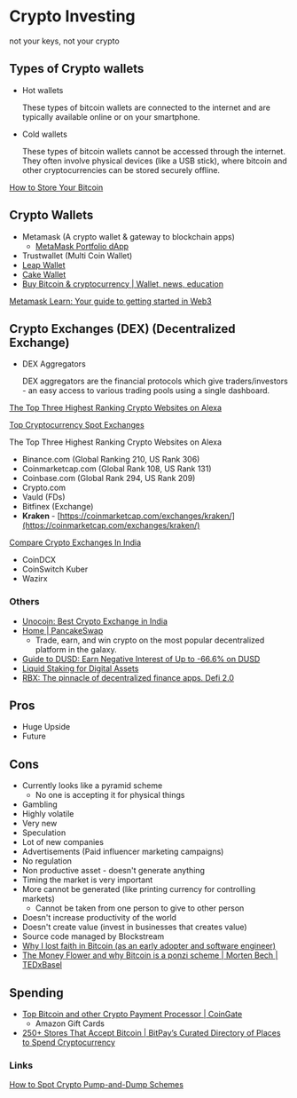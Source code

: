 # Crypto Investing

not your keys, not your crypto

## Types of Crypto wallets

- Hot wallets

    These types of bitcoin wallets are connected to the internet and are typically available online or on your smartphone.

- Cold wallets

    These types of bitcoin wallets cannot be accessed through the internet. They often involve physical devices (like a USB stick), where bitcoin and other cryptocurrencies can be stored securely offline.

[How to Store Your Bitcoin](https://www.coindesk.com/learn/how-to-store-your-bitcoin)

## Crypto Wallets

- Metamask (A crypto wallet & gateway to blockchain apps)
  - [MetaMask Portfolio dApp](https://portfolio.metamask.io/)
- Trustwallet (Multi Coin Wallet)
- [Leap Wallet](https://www.leapwallet.io/)
- [Cake Wallet](https://cakewallet.com/)
- [Buy Bitcoin &amp; cryptocurrency | Wallet, news, education](https://www.bitcoin.com/)

[Metamask Learn: Your guide to getting started in Web3](https://learn.metamask.io/lessons/what-is-a-crypto-wallet)

## Crypto Exchanges (DEX) (Decentralized Exchange)

- DEX Aggregators

    DEX aggregators are the financial protocols which give traders/investors - an easy access to various trading pools using a single dashboard.

[The Top Three Highest Ranking Crypto Websites on Alexa](https://medium.com/@BountyBase/the-top-three-highest-ranking-crypto-websites-on-alexa-2a0afb0dbe61)

[Top Cryptocurrency Spot Exchanges](https://coinmarketcap.com/rankings/exchanges)

The Top Three Highest Ranking Crypto Websites on Alexa

- Binance.com (Global Ranking 210, US Rank 306)
- Coinmarketcap.com (Global Rank 108, US Rank 131)
- Coinbase.com (Global Rank 294, US Rank 209)
- Crypto.com
- Vauld (FDs)
- Bitfinex (Exchange)
- **Kraken** - [https://coinmarketcap.com/exchanges/kraken/](https://coinmarketcap.com/exchanges/kraken/)

[Compare Crypto Exchanges In India](https://www.forbes.com/advisor/in/investing/cryptocurrency/best-crypto-exchange-in-india/)

- CoinDCX
- CoinSwitch Kuber
- Wazirx

### Others

- [Unocoin: Best Crypto Exchange in India](https://unocoin.com/in/)
- [Home | PancakeSwap](https://pancakeswap.finance/)
  - Trade, earn, and win crypto on the most popular decentralized platform in the galaxy.
- [Guide to DUSD: Earn Negative Interest of Up to -66.6% on DUSD](https://blog.defichain.com/earn-returns-with-negative-interest-rates/)
- [Liquid Staking for Digital Assets](https://lido.fi/)
- [RBX: The pinnacle of decentralized finance apps. Defi 2.0](https://rbxdefi.com/)

## Pros

- Huge Upside
- Future

## Cons

- Currently looks like a pyramid scheme
  - No one is accepting it for physical things
- Gambling
- Highly volatile
- Very new
- Speculation
- Lot of new companies
- Advertisements (Paid influencer marketing campaigns)
- No regulation
- Non productive asset - doesn't generate anything
- Timing the market is very important
- More cannot be generated (like printing currency for controlling markets)
  - Cannot be taken from one person to give to other person
- Doesn't increase productivity of the world
- Doesn't create value (invest in businesses that creates value)
- Source code managed by Blockstream
- [Why I lost faith in Bitcoin (as an early adopter and software engineer)](https://www.youtube.com/watch?v=vjwVtl-VBDw)
- [The Money Flower and why Bitcoin is a ponzi scheme | Morten Bech | TEDxBasel](https://www.youtube.com/watch?v=UK0ATammdRo)

## Spending

- [Top Bitcoin and other Crypto Payment Processor | CoinGate](https://coingate.com/)
  - Amazon Gift Cards
- [250+ Stores That Accept Bitcoin | BitPay’s Curated Directory of Places to Spend Cryptocurrency](https://bitpay.com/directory/)

### Links

[How to Spot Crypto Pump-and-Dump Schemes](https://www.coindesk.com/learn/how-to-spot-crypto-pump-and-dump-schemes)
